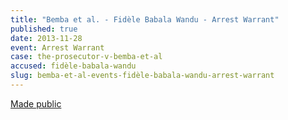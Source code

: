 ```yaml
---
title: "Bemba et al. - Fidèle Babala Wandu - Arrest Warrant"
published: true
date: 2013-11-28
event: Arrest Warrant
case: the-prosecutor-v-bemba-et-al
accused: fidèle-babala-wandu
slug: bemba-et-al-events-fidèle-babala-wandu-arrest-warrant
---
```


[Made public](http://www.icc-cpi.int/iccdocs/doc/doc1694691.pdf)

